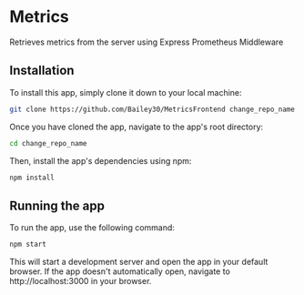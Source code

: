 # Metrics

Retrieves metrics from the server using Express Prometheus Middleware

## Installation

To install this app, simply clone it down to your local machine:

```bash
git clone https://github.com/Bailey30/MetricsFrontend change_repo_name
```

Once you have cloned the app, navigate to the app's root directory:

```bash
cd change_repo_name
```

Then, install the app's dependencies using npm:

```bash
npm install
```

## Running the app

To run the app, use the following command:

```bash
npm start
```

This will start a development server and open the app in your default browser. If the app doesn't automatically open, navigate to http://localhost:3000 in your browser.
